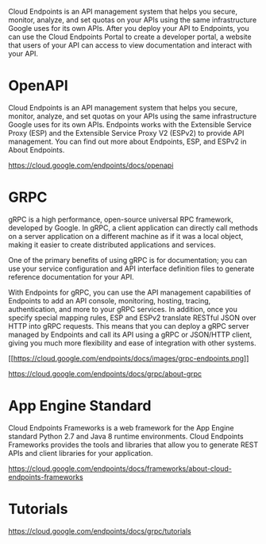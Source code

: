 Cloud Endpoints is an API management system that helps you secure, monitor, analyze, and set quotas on your APIs using the same infrastructure Google uses for its own APIs. After you deploy your API to Endpoints, you can use the Cloud Endpoints Portal to create a developer portal, a website that users of your API can access to view documentation and interact with your API.

# OpenAPI

Cloud Endpoints is an API management system that helps you secure, monitor, analyze, and set quotas on your APIs using the same infrastructure Google uses for its own APIs. Endpoints works with the Extensible Service Proxy (ESP) and the Extensible Service Proxy V2 (ESPv2) to provide API management. You can find out more about Endpoints, ESP, and ESPv2 in About Endpoints.


https://cloud.google.com/endpoints/docs/openapi

# GRPC

gRPC is a high performance, open-source universal RPC framework, developed by Google. In gRPC, a client application can directly call methods on a server application on a different machine as if it was a local object, making it easier to create distributed applications and services.

One of the primary benefits of using gRPC is for documentation; you can use your service configuration and API interface definition files to generate reference documentation for your API. 

With Endpoints for gRPC, you can use the API management capabilities of Endpoints to add an API console, monitoring, hosting, tracing, authentication, and more to your gRPC services. In addition, once you specify special mapping rules, ESP and ESPv2 translate RESTful JSON over HTTP into gRPC requests. This means that you can deploy a gRPC server managed by Endpoints and call its API using a gRPC or JSON/HTTP client, giving you much more flexibility and ease of integration with other systems.

[[https://cloud.google.com/endpoints/docs/images/grpc-endpoints.png]]

https://cloud.google.com/endpoints/docs/grpc/about-grpc

# App Engine Standard

Cloud Endpoints Frameworks is a web framework for the App Engine standard Python 2.7 and Java 8 runtime environments. Cloud Endpoints Frameworks provides the tools and libraries that allow you to generate REST APIs and client libraries for your application.

https://cloud.google.com/endpoints/docs/frameworks/about-cloud-endpoints-frameworks

# Tutorials

https://cloud.google.com/endpoints/docs/grpc/tutorials